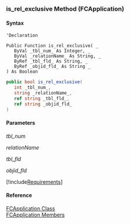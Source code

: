 ﻿### is_rel_exclusive Method (FCApplication)

#### Syntax

```vbnet
'Declaration

Public Function is_rel_exclusive( _
   ByVal _tbl_num_ As Integer, _
   ByVal _relationName_ As String, _
   ByRef _tbl_fld_ As String, _
   ByRef _objid_fld_ As String _
) As Boolean
```

```csharp
public bool is_rel_exclusive( 
   int _tbl_num_,
   string _relationName_,
   ref string _tbl_fld_,
   ref string _objid_fld_
)
```

#### Parameters

_tbl_num_

_relationName_

_tbl_fld_

_objid_fld_

[!include[Requirements](../partials/requirements.md)]

#### Reference

[FCApplication Class](FChoice.Foundation.Clarify.Compatibility~FChoice.Foundation.Clarify.Compatibility.FCApplication.md)  
[FCApplication Members](FChoice.Foundation.Clarify.Compatibility~FChoice.Foundation.Clarify.Compatibility.FCApplication_members.md)